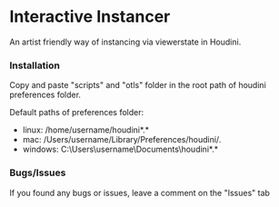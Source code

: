 # Interactive Instancer

An artist friendly way of instancing via viewerstate in Houdini.

### Installation

Copy and paste "scripts" and "otls" folder in the root path of houdini preferences folder.

Default paths of preferences folder:
  * linux: /home/username/houdini*.*
  * mac: /Users/username/Library/Preferences/houdini/*.*
  * windows: C:\Users\username\Documents\houdini*.*

### Bugs/Issues

If you found any bugs or issues, leave a comment on the "Issues" tab